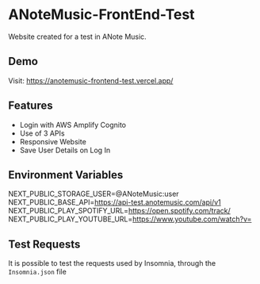 # ANoteMusic-FrontEnd-Test

Website created for a test in ANote Music.

## Demo

Visit: https://anotemusic-frontend-test.vercel.app/

## Features

- Login with AWS Amplify Cognito
- Use of 3 APIs
- Responsive Website
- Save User Details on Log In

## Environment Variables

NEXT_PUBLIC_STORAGE_USER=@ANoteMusic:user
NEXT_PUBLIC_BASE_API=https://api-test.anotemusic.com/api/v1
NEXT_PUBLIC_PLAY_SPOTIFY_URL=https://open.spotify.com/track/
NEXT_PUBLIC_PLAY_YOUTUBE_URL=https://www.youtube.com/watch?v=

## Test Requests

It is possible to test the requests used by Insomnia, through the `Insomnia.json` file
